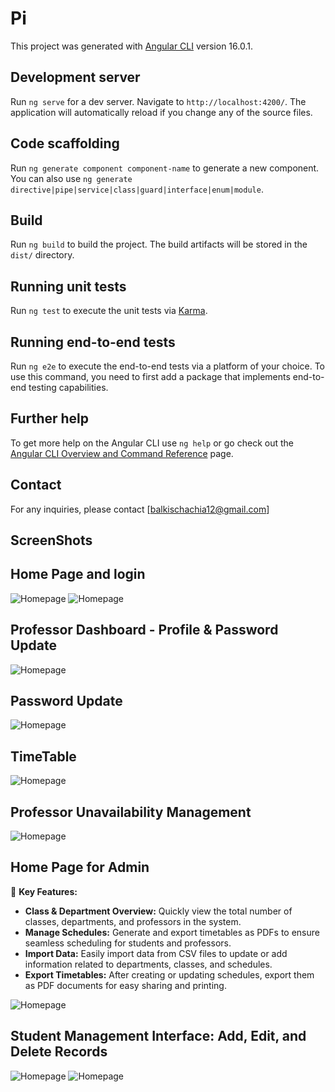 # Pi

This project was generated with [Angular CLI](https://github.com/angular/angular-cli) version 16.0.1.

## Development server

Run `ng serve` for a dev server. Navigate to `http://localhost:4200/`. The application will automatically reload if you change any of the source files.

## Code scaffolding

Run `ng generate component component-name` to generate a new component. You can also use `ng generate directive|pipe|service|class|guard|interface|enum|module`.

## Build

Run `ng build` to build the project. The build artifacts will be stored in the `dist/` directory.

## Running unit tests

Run `ng test` to execute the unit tests via [Karma](https://karma-runner.github.io).

## Running end-to-end tests

Run `ng e2e` to execute the end-to-end tests via a platform of your choice. To use this command, you need to first add a package that implements end-to-end testing capabilities.

## Further help

To get more help on the Angular CLI use `ng help` or go check out the [Angular CLI Overview and Command Reference](https://angular.io/cli) page.

## Contact
For any inquiries, please contact [balkischachia12@gmail.com]
## ScreenShots
## Home Page and login
 ![Homepage](https://github.com/balkisch1/University-Schedule-Management-System-FRONTEND/blob/main/Capture%20d'%C3%A9cran%202025-01-08%20143529.png?raw=true)
  ![Homepage](https://github.com/balkisch1/University-Schedule-Management-System-FRONTEND/blob/main/Capture%20d'%C3%A9cran%202025-01-08%20143535.png?raw=true)

  ## Professor Dashboard - Profile & Password Update
  ![Homepage](https://github.com/balkisch1/University-Schedule-Management-System-FRONTEND/blob/main/Capture%20d'%C3%A9cran%202025-01-08%20143552.png?raw=true)


## Password Update
   ![Homepage](https://github.com/balkisch1/University-Schedule-Management-System-FRONTEND/blob/main/Capture%20d'%C3%A9cran%202025-01-08%20143600.png?raw=true)


## TimeTable 
   ![Homepage](https://github.com/balkisch1/University-Schedule-Management-System-FRONTEND/blob/main/Capture%20d'%C3%A9cran%202025-01-08%20143605.png?raw=true)
  ## Professor Unavailability Management 
  ![Homepage](https://github.com/balkisch1/University-Schedule-Management-System-FRONTEND/blob/main/Capture%20d'%C3%A9cran%202025-01-08%20143610.png?raw=true)









## Home Page for Admin

🔧 **Key Features:**

- **Class & Department Overview:** Quickly view the total number of classes, departments, and professors in the system.
- **Manage Schedules:** Generate and export timetables as PDFs to ensure seamless scheduling for students and professors.
- **Import Data:** Easily import data from CSV files to update or add information related to departments, classes, and schedules.
- **Export Timetables:** After creating or updating schedules, export them as PDF documents for easy sharing and printing.

![Homepage](https://github.com/balkisch1/University-Schedule-Management-System-FRONTEND/blob/main/Capture%20d'%C3%A9cran%202025-01-08%20150020.png?raw=true)


## Student Management Interface: Add, Edit, and Delete Records
![Homepage](https://github.com/balkisch1/University-Schedule-Management-System-FRONTEND/blob/main/Capture%20d'%C3%A9cran%202025-01-08%20150025.png?raw=true)
![Homepage](https://github.com/balkisch1/University-Schedule-Management-System-FRONTEND/blob/main/Capture%20d'%C3%A9cran%202025-01-08%20150030.png?raw=true)


